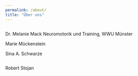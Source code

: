 ```yaml
---
permalink: /about/
title: "Über uns"
---
```


<img src="{{ site.url }}{{ site.baseurl }}/assets/images/Passbild.jpg" alt="" class="full">

Dr. Melanie Mack
Neuromotorik und Training, WWU Münster

Marie Mückenstein

Sina A. Schwarze

<img src="{{ site.url }}{{ site.baseurl }}/assets/images/Bild_Robert.jpg" alt="" class="full">

Robert Stojan



